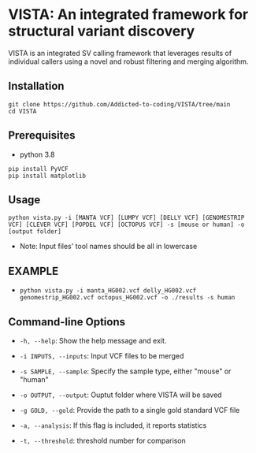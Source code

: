 # VISTA: An integrated framework for structural variant discovery

VISTA is an integrated SV calling framework that leverages results of individual callers using a novel and robust filtering and merging algorithm.

## Installation

```shell
git clone https://github.com/Addicted-to-coding/VISTA/tree/main
cd VISTA
```

## Prerequisites
- python 3.8

```shell
pip install PyVCF
pip install matplotlib
```

## Usage

`python vista.py -i [MANTA VCF] [LUMPY VCF] [DELLY VCF] [GENOMESTRIP VCF] [CLEVER VCF] [POPDEL VCF] [OCTOPUS VCF] -s [mouse or human] -o [output folder]`

- Note: Input files' tool names should be all in lowercase

## EXAMPLE

- `python vista.py -i manta_HG002.vcf delly_HG002.vcf genomestrip_HG002.vcf octopus_HG002.vcf -o ./results -s human`

## Command-line Options

- `-h, --help`: Show the help message and exit.

- `-i INPUTS, --inputs`: Input VCF files to be merged

- `-s SAMPLE, --sample`: Specify the sample type, either "mouse" or "human"

- `-o OUTPUT, --output`: Ouptut folder where VISTA will be saved

- `-g GOLD, --gold`: Provide the path to a single gold standard VCF file

- `-a, --analysis`: If this flag is included, it reports statistics

- `-t, --threshold`: threshold number for comparison
